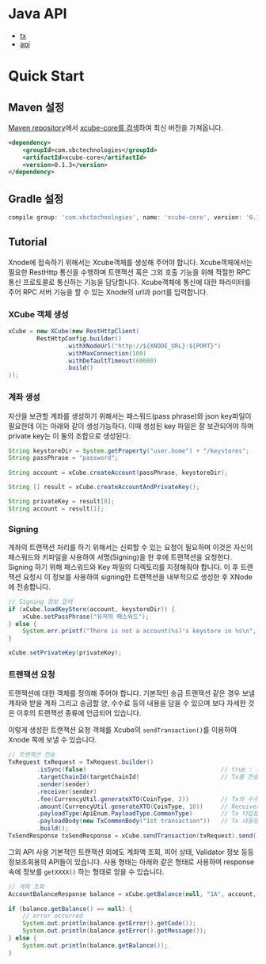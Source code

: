 # Java API

- [tx](./java-tx.md)
- [api](./java-api.md)

# Quick Start

## Maven 설정
[Maven repository](https://mvnrepository.com/)에서 [xcube-core를 검색](https://mvnrepository.com/artifact/com.xbctechnologies/xcube-core)하여 최신 버전을 가져옵니다.

```xml
<dependency>
    <groupId>com.xbctechnologies</groupId>
    <artifactId>xcube-core</artifactId>
    <version>0.1.3</version>
</dependency>
```

## Gradle 설정
```gradle
compile group: 'com.xbctechnologies', name: 'xcube-core', version: '0.1.3'
```

## Tutorial
Xnode에 접속하기 위해서는 Xcube객체를 생성해 주어야 합니다. Xcube객체에서는 필요한 RestHttp 통신을 수행하며 트랜잭션 혹은 그외 호출 기능을 위해 적절한 RPC 통신 프로토콜로 통신하는 기능을 담당합니다.
Xcube객체에 통신에 대한 파라미터를 주어 RPC 서버 기능을 할 수 있는 Xnode의 url과 port를 입력합니다.

### XCube 객체 생성
```java
xCube = new XCube(new RestHttpClient(
        RestHttpConfig.builder()
                .withXNodeUrl("http://${XNODE_URL}:${PORT}")
                .withMaxConnection(100)
                .withDefaultTimeout(60000)
                .build()
));
```

### 계좌 생성
자산을 보관할 계좌를 생성하기 위해서는 패스워드(pass phrase)와 json key파일이 필요한데 이는 아래와 같이 생성가능하다. 이때 생성된 key 파일은 잘 보관되어야 하며 private key는 이 둘의 조합으로 생성된다.
```java
String keystoreDir = System.getProperty("user.home") + "/keystores";
String passPhrase = "password";
 
String account = xCube.createAccount(passPhrase, keystoreDir);
```

```java
String [] result = xCube.createAccountAndPrivateKey();

String privateKey = result[0];
String account = result[1];
```

### Signing
계좌의 트랜잭션 처리를 하기 위해서는 신뢰할 수 있는 요청이 필요하며 이것은 자신의 패스워드와 키파일을 사용하여 서명(Signing)을 한 후에 트랜잭션을 요청한다. Signing 하기 위해  패스워드와 Key 파일의 디렉토리를 지정해줘야 합니다. 이 후 트랜잭션 요청시 이 정보를 사용하여 signing한 트랜잭션을 내부적으로 생성한 후 XNode에 전송합니다.
```java
// Signing 정보 입력
if (xCube.loadKeyStore(account, keystoreDir)) {
    xCube.setPassPhrase("유저의 패스워드");
} else {
    System.err.printf("There is not a account(%s)'s keystore in %s\n", account, keystoreDir);
}
```

```java
xCube.setPrivateKey(privateKey);
```

### 트랜잭션 요청
트랜잭션에 대한 객체를 정의해 주어야 합니다. 기본적인 송금 트랜잭션 같은 경우 보낼 계좌와 받을 계좌 그리고 송금할 양, 수수료 등의 내용을 담을 수 있으며 보다 자세한 것은 이후의 트랜잭션 종류에 언급되어 있습니다.

이렇게 생성한 트랜잭션 요청 객체를 Xcube의 `sendTransaction()`를 이용하여 Xnode 쪽에 보낼 수 있습니다.

```java
// 트랜잭션 전송
TxRequest txRequest = TxRequest.builder()
        .isSync(false)                                      // true : 블록에 포함된 이후 리턴, false : Tx 검증 후 리턴
        .targetChainId(targetChainId)                       // Tx를 전송할 Chain ID
        .sender(sender)
        .receiver(sender)
        .fee(CurrencyUtil.generateXTO(CoinType, 2))         // Tx의 수수료
        .amount(CurrencyUtil.generateXTO(CoinType, 10))     // Receiver에게 전송할 토큰양
        .payloadType(ApiEnum.PayloadType.CommonType)        // Tx 타입정의
        .payloadBody(new TxCommonBody("1st transaction"))   // Tx 내용정의 (하단에 정의된 트랜잭션 타입별 Body를 이용)
        .build();
TxSendResponse txSendResponse = xCube.sendTransaction(txRequest).send();
```

그외 API 사용
기본적인 트랜잭션 외에도 계좌액 조회, 피어 상태, Validator 정보 등등 정보조회용의 API들이 있습니다. 사용 형태는 아래와 같은 형태로 사용하며 response속에 정보를 `getXXXX()` 하는 형태로 얻을 수 있습니다.

```java
// 계좌 조회
AccountBalanceResponse balance = xCube.getBalance(null, "1A", account, CoinType).send();
 
if (balance.getBalance() == null) {
    // error occurred
    System.out.println(balance.getError().getCode());
    System.out.println(balance.getError().getMessage());
} else {
    System.out.println(balance.getBalance());
}
```
